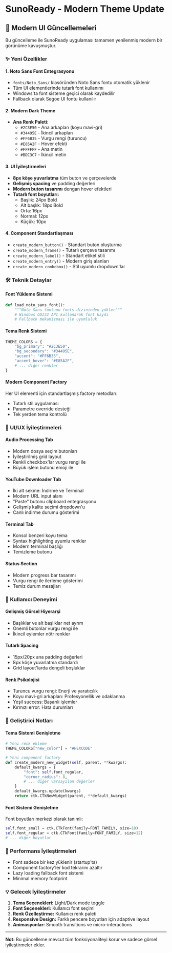 # SunoReady - Modern Theme Update

## 🎨 Modern UI Güncellemeleri

Bu güncelleme ile SunoReady uygulaması tamamen yenilenmiş modern bir görünüme kavuşmuştur.

### ✨ Yeni Özellikler

#### 1. **Noto Sans Font Entegrasyonu**
- `fonts/Noto_Sans/` klasöründen Noto Sans fontu otomatik yüklenir
- Tüm UI elementlerinde tutarlı font kullanımı
- Windows'ta font sisteme geçici olarak kaydedilir
- Fallback olarak Segoe UI fontu kullanılır

#### 2. **Modern Dark Theme**
- **Ana Renk Paleti:**
  - `#2C3E50` - Ana arkaplan (koyu mavi-gri)
  - `#34495E` - İkincil arkaplan 
  - `#FF6B35` - Vurgu rengi (turuncu)
  - `#E85A2F` - Hover efekti
  - `#FFFFFF` - Ana metin
  - `#BDC3C7` - İkincil metin

#### 3. **UI İyileştirmeleri**
- **8px köşe yuvarlatma** tüm buton ve çerçevelerde
- **Gelişmiş spacing** ve padding değerleri
- **Modern buton tasarımı** dengan hover efektleri
- **Tutarlı font boyutları:**
  - Başlık: 24px Bold
  - Alt başlık: 18px Bold
  - Orta: 16px
  - Normal: 12px
  - Küçük: 10px

#### 4. **Component Standartlaşması**
- `create_modern_button()` - Standart buton oluşturma
- `create_modern_frame()` - Tutarlı çerçeve tasarımı
- `create_modern_label()` - Standart etiket stili
- `create_modern_entry()` - Modern giriş alanları
- `create_modern_combobox()` - Stil uyumlu dropdown'lar

### 🛠️ Teknik Detaylar

#### Font Yükleme Sistemi
```python
def load_noto_sans_font():
    """Noto Sans fontunu fonts dizininden yükler"""
    # Windows GDI32 API kullanarak font kaydı
    # Fallback mekanizması ile uyumluluk
```

#### Tema Renk Sistemi
```python
THEME_COLORS = {
    "bg_primary": "#2C3E50",
    "bg_secondary": "#34495E", 
    "accent": "#FF6B35",
    "accent_hover": "#E85A2F",
    # ... diğer renkler
}
```

#### Modern Component Factory
Her UI elementi için standartlaşmış factory metodları:
- Tutarlı stil uygulaması
- Parametre override desteği
- Tek yerden tema kontrolü

### 📱 UI/UX İyileştirmeleri

#### Audio Processing Tab
- Modern dosya seçim butonları
- İyileştirilmiş grid layout
- Renkli checkbox'lar vurgu rengi ile
- Büyük işlem butonu emoji ile

#### YouTube Downloader Tab
- İki alt sekme: İndirme ve Terminal
- Modern URL input alanı
- "Paste" butonu clipboard entegrasyonu
- Gelişmiş kalite seçimi dropdown'u
- Canlı indirme durumu gösterimi

#### Terminal Tab  
- Konsol benzeri koyu tema
- Syntax highlighting uyumlu renkler
- Modern terminal başlığı
- Temizleme butonu

#### Status Section
- Modern progress bar tasarımı
- Vurgu rengi ile ilerleme gösterimi
- Temiz durum mesajları

### 🎯 Kullanıcı Deneyimi

#### Gelişmiş Görsel Hiyerarşi
- Başlıklar ve alt başlıklar net ayrım
- Önemli butonlar vurgu rengi ile
- İkincil eylemler nötr renkler

#### Tutarlı Spacing
- 15px/20px ana padding değerleri
- 8px köşe yuvarlatma standardı
- Grid layout'larda dengeli boşluklar

#### Renk Psikolojisi
- Turuncu vurgu rengi: Enerji ve yaratıcılık
- Koyu mavi-gri arkaplan: Profesyonellik ve odaklanma
- Yeşil success: Başarılı işlemler
- Kırmızı error: Hata durumları

### 🔧 Geliştirici Notları

#### Tema Sistemi Genişletme
```python
# Yeni renk ekleme
THEME_COLORS["new_color"] = "#HEXCODE"

# Yeni component factory
def create_modern_new_widget(self, parent, **kwargs):
    default_kwargs = {
        "font": self.font_regular,
        "corner_radius": 8,
        # ... diğer varsayılan değerler
    }
    default_kwargs.update(kwargs)
    return ctk.CTkNewWidget(parent, **default_kwargs)
```

#### Font Sistemi Genişletme
Font boyutları merkezi olarak tanımlı:
```python
self.font_small = ctk.CTkFont(family=FONT_FAMILY, size=10)
self.font_regular = ctk.CTkFont(family=FONT_FAMILY, size=12)
# ... diğer boyutlar
```

### 🚀 Performans İyileştirmeleri

- Font sadece bir kez yüklenir (startup'ta)
- Component factory'ler kod tekrarını azaltır
- Lazy loading fallback font sistemi
- Minimal memory footprint

### 💡 Gelecek İyileştirmeler

1. **Tema Seçenekleri:** Light/Dark mode toggle
2. **Font Seçenekleri:** Kullanıcı font seçimi
3. **Renk Özelleştirme:** Kullanıcı renk paleti
4. **Responsive Design:** Farklı pencere boyutları için adaptive layout
5. **Animasyonlar:** Smooth transitions ve micro-interactions

---

**Not:** Bu güncelleme mevcut tüm fonksiyonaliteyi korur ve sadece görsel iyileştirmeler ekler.
